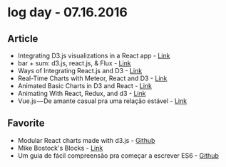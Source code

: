 # log day - 07.16.2016

## Article 

- Integrating D3.js visualizations in a React app - [Link](http://nicolashery.com/integrating-d3js-visualizations-in-a-react-app/)
- bar + sum: d3.js, react.js, & Flux - [Link](http://bl.ocks.org/milroc/d22bbf92231876505e5d)
- Ways of Integrating React.js and D3 - [Link](http://ahmadchatha.com/writings/article1.html)
- Real-Time Charts with Meteor, React and D3 - [Link](http://rafaelquintanilha.com/real-time-charts-with-meteor-react-and-d3/)
- Animated Basic Charts in D3 and React - [Link](https://medium.com/reactspeed/animated-basic-charts-in-d3-and-react-e131635229c#.bjkhq4eob)
- Animating With React, Redux, and d3 - [Link](https://dzone.com/articles/animating-with-react-redux-and-d3)
- Vue.js — De amante casual pra uma relação estável - [Link](https://medium.com/@wesleysaraujo/vue-js-de-amante-casual-pra-uma-rela%C3%A7%C3%A3o-est%C3%A1vel-ddb1d796da07#.p2nxqyqi7)


## Favorite

- Modular React charts made with d3.js - [Github](https://github.com/esbullington/react-d3)
- Mike Bostock's Blocks - [Link](https://bl.ocks.org/mbostock)
- Um guia de fácil compreensão pra começar a escrever ES6 - [Github](https://github.com/alexmoreno/ES6-para-humanos#10-forof-vs-forin)

